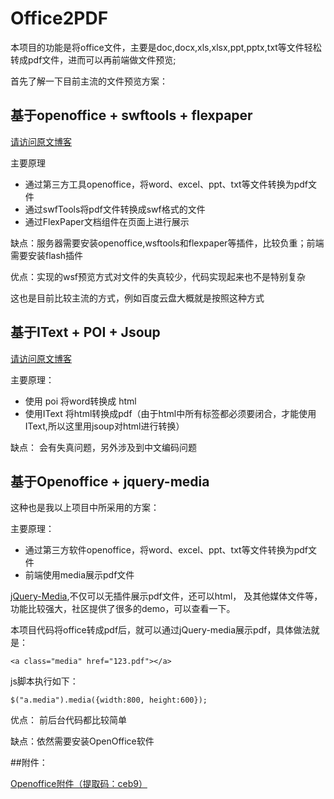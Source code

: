 # Office2PDF
本项目的功能是将office文件，主要是doc,docx,xls,xlsx,ppt,pptx,txt等文件轻松转成pdf文件，进而可以再前端做文件预览;

首先了解一下目前主流的文件预览方案：

## 基于openoffice + swftools + flexpaper

[请访问原文博客](http://blog.csdn.net/z69183787/article/details/17468039)

主要原理

- 通过第三方工具openoffice，将word、excel、ppt、txt等文件转换为pdf文件
- 通过swfTools将pdf文件转换成swf格式的文件
- 通过FlexPaper文档组件在页面上进行展示

缺点：服务器需要安装openoffice,wsftools和flexpaper等插件，比较负重；前端需要安装flash插件

优点：实现的wsf预览方式对文件的失真较少，代码实现起来也不是特别复杂

这也是目前比较主流的方式，例如百度云盘大概就是按照这种方式

## 基于IText + POI + Jsoup
[请访问原文博客](http://blog.csdn.net/ptzrbin/article/details/43449701)

主要原理：

 - 使用 poi 将word转换成 html
 - 使用IText 将html转换成pdf（由于html中所有标签都必须要闭合，才能使用IText,所以这里用jsoup对html进行转换）
 
缺点： 会有失真问题，另外涉及到中文编码问题


## 基于Openoffice + jquery-media

这种也是我以上项目中所采用的方案：

主要原理：

- 通过第三方软件openoffice，将word、excel、ppt、txt等文件转换为pdf文件
- 前端使用media展示pdf文件

[jQuery-Media](http://malsup.com/jquery/media/),不仅可以无插件展示pdf文件，还可以html，
及其他媒体文件等，功能比较强大，社区提供了很多的demo，可以查看一下。

本项目代码将office转成pdf后，就可以通过jQuery-media展示pdf，具体做法就是：

`<a class="media" href="123.pdf"></a>`

js脚本执行如下：

`$("a.media").media({width:800, height:600});`

优点： 前后台代码都比较简单

缺点：依然需要安装OpenOffice软件

##附件：

[Openoffice附件（提取码：ceb9）](http://yunpan.cn/ccWteZCuesVMR)
